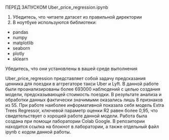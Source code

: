 ПЕРЕД ЗАПУСКОМ Uber_price_regression.ipynb

1. Убедитесь, что читаете датасет из правильной директории
2. В ноутбуке используются библиотеки:
- pandas
- numpy
- matplotlib
- seaborn
- plotly
- sklearn
  
Убедитесь, что они установлены в вашей среде выполнения

Uber_price_regression представляет собой задачу предсказания ценника для поездки в аггрегаторе такси Uber и Lyft.
В данной работе были проанализированы более 693000 наблюдений с целью создания модели, предсказывающей стоимость поездки. В результате анализа и обработки данных фактически значимыми оказались лишь 8 признаков из 55.
При работе наиболее информативной показала себя модель Extra Trees Regressor, ключевой параметр оценки R2 равен более 0,95, что свидетельствует о хорошей работе данной модели.
Работа была создана при помощи лаборатории Colab Google.
В репозитории находится ссылка на блокнот в лаборатории, а также отдельный файл ipynb c кодом данной работы.
